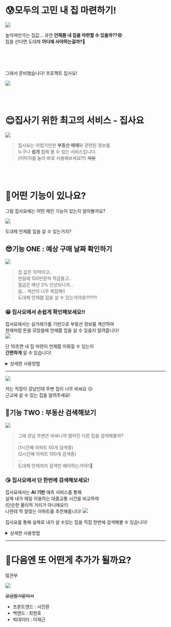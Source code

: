 # 😰모두의 고민 내 집 마련하기!
![](https://velog.velcdn.com/images/shininghyunho/post/7f6af231-d7b0-427d-9b95-ea56fb5cdcca/image.png)


높아져만가는 집값… 과연 **언제쯤 내 집을 마련할 수 있을까??😣**<br>
집을 산다면 도대체 **어디에 사야하는걸까?🫤**

<br>
<br>
<br>

그래서 준비했습니다! 프로젝트 집사요!

![](https://velog.velcdn.com/images/shininghyunho/post/917dbbef-a896-4fc5-9a82-d3de7e8e8708/image.gif)

<br>
<br>

# 😊집사기 위한 최고의 서비스 - 집사요
[![](https://velog.velcdn.com/images/shininghyunho/post/3172efa7-adb7-4877-936f-ee6fd940f5d8/image.png)](https://jipsayo.vercel.app/)

> 집사요는 어렵기만한 **부동산 매매**와 관련된 정보를 <br>
누구나 **쉽게** 접해 볼 수 있는 서비스입니다. <br>
(이미지를 눌러 바로 사용해보세요!!!) ~~제발~~

<br>
<br>

# 🧐어떤 기능이 있나요?
그럼 집사요에는 어떤 메인 기능이 있는지 알아볼까요?

![](https://velog.velcdn.com/images/shininghyunho/post/18f23ec7-1ab1-4e39-81da-e99c5b1d0d71/image.gif)


도대체 언제쯤 집을 살 수 있는거지?
## 😎기능 ONE : 예상 구매 날짜 확인하기
![](https://velog.velcdn.com/images/shininghyunho/post/e0939e20-f829-4b63-bd3d-e8256eb2ded3/image.png)

> 집 값은 10억이고..<br>
한달에 100만원씩 적금들고..<br>
월급은 매년 3% 인상되니까...<br>
음... 계산이 너무 복잡해!!<br>
도대체 언제쯤 집을 살 수 있는거야😡?!?!?!

### 😁 집사요에서 손쉽게 확인해보세요!!
집사요에서는 실거래가를 기반으로 부동산 정보를 계산하여<br>
현재처럼 돈을 모았을때 언제쯤 집을 살 수 있을지 알려줍니다!<br>
![](https://velog.velcdn.com/images/shininghyunho/post/75fb177e-fae5-4f4b-b5a6-a90495c7f0aa/image.png)

단 10초면 내 집 마련이 언제쯤 이뤄질 수 있는지<br>
**간편하게** 알 수 있습니다!

<details>
  <summary>상세한 사용방법</summary>
  
  
  <br>
간단한 입력을 해주고

  ![](https://velog.velcdn.com/images/shininghyunho/post/87853d9f-4ed0-4726-aac9-cfdefd128062/image.png)


원하는 아파트 또는 엄선된 추천 아파트를 검색하면!
![](https://velog.velcdn.com/images/shininghyunho/post/0dbb9d44-81db-45b7-8dfa-8e816dddb9fa/image.png)

나의 미래모습을 보여주는 사진과함께 결과를 확인할 수 있습니다!
![](https://velog.velcdn.com/images/shininghyunho/post/c79de609-adfc-4e93-876c-074f48984fc3/image.png)

~~이번생에는 글렀나봐~~
</details>

---

![](https://velog.velcdn.com/images/shininghyunho/post/addaa272-3c2c-47b2-a439-7d2b855d3e90/image.gif)

저는 직장이 강남인데 주변 집이 너무 비싸요 😥<br>
근교에 살 수 있는 집을 알려주세요!
## 🥰기능 TWO : 부동산 검색해보기
![](https://velog.velcdn.com/images/shininghyunho/post/585ca83b-7f6f-405d-897a-32e6ae7e0c8a/image.png)
> 그래 강남 주변은 비싸니까 떨어진 다른 집을 검색해볼까?<br>
...<br>
(1시간째 아파트 50개 검색중)<br>
(2시간째 아파트 100개 검색중)<br>
...<br>
도대체 언제까지 검색만 해야하는거야!!🤬

### 😘 집사요에서 단 한번에 검색해보세요!
집사요에서는 **AI 기반** 예측 서비스를 통해<br>
실제 내가 매일 이용하는 대중교통 시간을 비교하여<br>
(단순한 물리적 거리가 아니에요!!)<br>
나한테 딱 알맞는 아파트를 추천해줍니다!
![](https://velog.velcdn.com/images/shininghyunho/post/61bc5ff5-73f9-494b-a16c-f696f6b1a125/image.png)

집사요를 통해 실제로 내가 살 수있는 집을 직접 한번에 검색해볼 수 있습니다!
<br>
<details>
<summary>상세한 사용방법</summary>
  
  
 지도에서 검색 및 간단한 터치로 출발지를 설정!

  ![](https://velog.velcdn.com/images/shininghyunho/post/50168c8d-7a20-44a1-a2da-2492a0e9eafd/image.png)


내가 예산과 이동 시간을 입력하고
  ![](https://velog.velcdn.com/images/shininghyunho/post/68de1451-3f07-41ad-9d0a-8201f027ecda/image.png)

  필터 적용을 누르면 아파트들이 나타납니다!
  ![](https://velog.velcdn.com/images/shininghyunho/post/6d938e27-04f1-49f7-82d6-3d22aae51c89/image.png)
  
  개별 아파트를 클릭해보면 상세한 정보도 나오니 같이 확인해보세요!
  ![](https://velog.velcdn.com/images/shininghyunho/post/51c36e6c-2399-41c2-84e1-5b44d5266508/image.png)
</details>

---

# 🤣다음엔 또 어떤게 추가가 될까요?
많관부

![](https://velog.velcdn.com/images/shininghyunho/post/173d0487-d432-4eae-9983-614f0b70b58d/image.gif)

~~궁금할거같아서~~
- 프론트엔드 : 서진환
- 백엔드 : 최현호
- 빅데이터 : 이재근
